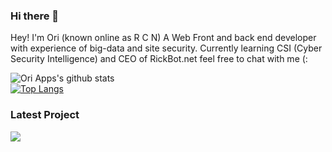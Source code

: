 ### Hi there 👋

Hey! I'm Ori (known online as R C N) A Web Front and back end developer with experience of big-data and site security. Currently learning CSI (Cyber Security Intelligence) and CEO of RickBot.net feel free to chat with me (:

![Ori Apps's github stats](https://github-readme-stats.vercel.app/api?username=oriapp&show_icons=true&theme=radical)
<br>
[![Top Langs](https://github-readme-stats.vercel.app/api/top-langs/?username=oriapp&hide=javascript,html)](https://github.com/anuraghazra/github-readme-stats)
<br>

<h3> Latest Project </h3>
<a href="https://github.com/anuraghazra/github-readme-stats">
  <img align="center" src="https://github-readme-stats.vercel.app/api/pin/?username=oriapp&repo=card-api" />
</a>


<!--
**oriapp/oriapp** is a ✨ _special_ ✨ repository because its `README.md` (this file) appears on your GitHub profile.

Here are some ideas to get you started:

- 🔭 I’m currently working on ...
- 🌱 I’m currently learning ...
- 👯 I’m looking to collaborate on ...
- 🤔 I’m looking for help with ...
- 💬 Ask me about ...
- 📫 How to reach me: ...
- 😄 Pronouns: ...
- ⚡ Fun fact: ...
-->
